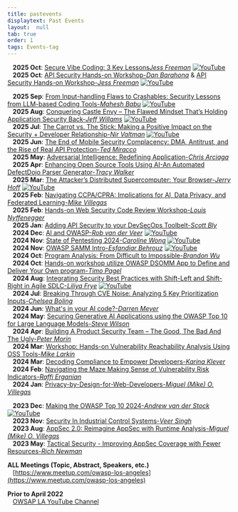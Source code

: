 ```yaml
---
title: pastevents
displaytext: Past Events
layout:  null
tab: true
order: 1
tags: Events-tag
---
```


&nbsp;&nbsp; **2025 Oct**: [Secure Vibe Coding: 3 Key Lessons*Jess Freeman*](assets/prez/OWASPLA_prez_2025_10-3.pdf)  <a href="" target="_blank" > <img src="assets/images/YouTube_Icon_30x22.png" alt="YouTube"/></a> <br> 
&nbsp;&nbsp; **2025 Oct**: [API Security Hands-on Workshop-*Dan Barahona*](assets/prez/OWASPLA_prez_2025_10-1.pdf) & [API Security Hands-on Workshop-*Jess Freeman*](assets/prez/OWASPLA_prez_2025_10-2.pdf) <a href="" target="_blank" > <img src="assets/images/YouTube_Icon_30x22.png" alt="YouTube"/></a> <br> 

&nbsp;&nbsp; **2025 Sep**: [From Input-handling Flaws to Crashables: Security Lessons from LLM-based Coding Tools-*Mahesh Babu*](assets/prez/OWASPLA_prez_2025_09.pdf)  <a href="https://youtu.be/LAMZP3aFc3Y" target="_blank" > <img src="assets/images/YouTube_Icon_30x22.png" alt="YouTube"/></a> <br>
&nbsp;&nbsp; **2025 Aug**: [Conquering Castle Envy – The Flawed Mindset That’s Holding Application Security Back-*Jeff Willams*](assets/prez/OWASPLA_prez_2025_08.pdf)  <a href="https://youtu.be/x1yLZ1t6fIQ"> <img src="assets/images/YouTube_Icon_30x22.png" alt="YouTube"/></a> <br> 
&nbsp;&nbsp; **2025 Jul**: [The Carrot vs. The Stick: Making a Positive Impact on the Security + Developer Relationship-*Nir Valtman*](assets/prez/OWASPLA_prez_2025_07.pdf)  <a href="https://youtu.be/rwCFBXrQSNY"> <img src="assets/images/YouTube_Icon_30x22.png" alt="YouTube"/></a> <br>
&nbsp;&nbsp; **2025 Jun**: [The End of Mobile Security Complacency: DMA, Antitrust, and the Rise of Real API Protection-*Ted Miracco*](assets/prez/OWASPLA_prez_2025_06.pdf) <br>
&nbsp;&nbsp; **2025 May**: [Adversarial Intelligence: Redefining Application-*Chris Arciaga*](assets/prez/OWASPLA_prez_2025_05.pdf) <br>
&nbsp;&nbsp; **2025 Apr**: [Enhancing Open Source Tools Using AI-An Automated DefectDojo Parser Generator-*Tracy Walker*](assets/prez/OWASPLA_prez_2025_04.pdf) <br>
&nbsp;&nbsp; **2025 Mar**: [The Attacker’s Distributed Supercomputer: Your Browser-*Jerry Hoff*](assets/prez/OWASPLA_prez_2025_03.pdf) <a href="https://youtu.be/Tm7gE4kaITQ"> <img src="assets/images/YouTube_Icon_30x22.png" alt="YouTube"/></a>  <br>
&nbsp;&nbsp; **2025 Feb**: [Navigating CCPA/CPRA: Implications for AI, Data Privacy, and Federated Learning-*Mike Villegas*](assets/prez/OWASPLA_prez_2025_02.pdf) <br>
&nbsp;&nbsp; **2025 Feb**: [Hands-on Web Security Code Review Workshop-*Louis Nyffenegger*](assets/prez/OWASPLA_prez_2025_02-1.pdf) <br>
&nbsp;&nbsp; **2025 Jan**: [Adding API Security to your DevSecOps Toolbelt-*Scott Bly*](assets/prez/OWASPLA_prez_2025_01.pdf) <br>
&nbsp;&nbsp; **2024 Dec**: [AI and OWASP-*Rob van der Veer*](assets/prez/OWASPLA_prez_2024_12.pdf) <a href="https://youtu.be/VhlF0Gpc9Ts"> <img src="assets/images/YouTube_Icon_30x22.png" alt="YouTube"/></a>  <br>
&nbsp;&nbsp; **2024 Nov**: [State of Pentesting 2024-*Caroline Wong*](assets/prez/OWASPLA_prez_2024_11.pdf) <a href="https://youtu.be/wixNN9iQd3g?t=1167"><img src="assets/images/YouTube_Icon_30x22.png" alt="YouTube"/></a>  <br>
&nbsp;&nbsp; **2024 Nov**: [OWASP SAMM Intro-*Esfandiar Behrouz*](assets/prez/OWASPLA_prez_2024_11-1.pdf) <a href="https://youtu.be/wixNN9iQd3g"><img src="assets/images/YouTube_Icon_30x22.png" alt="YouTube"/></a>  <br>
&nbsp;&nbsp; **2024 Oct**: [Program Analysis: From Difficult to Impossible-*Brandon Wu*](assets/prez/OWASPLA_prez_2024_10.pdf) <br>
&nbsp;&nbsp; **2024 Oct**: [Hands-on workshop utilize OWASP DSOMM App to Define and Deliver Your Own program-*Timo Pagel*](assets/prez/OWASPLA_prez_2024_10-1.pdf) <br>
&nbsp;&nbsp; **2024 Aug**: [Integrating Security Best Practices with Shift-Left and Shift-Right in Agile SDLC-*Liliya Frye*](assets/prez/OWASPLA_prez_2024_08.pdf) <a href="https://www.youtube.com/watch?v=uRHVpOovZ0Y"><img src="assets/images/YouTube_Icon_30x22.png" alt="YouTube"/></a> <br>
&nbsp;&nbsp; **2024 Jul**: [Breaking Through CVE Noise: Analyzing 5 Key Prioritization Inputs-*Chelsea Boling*](assets/prez/OWASPLA_prez_2024_07.pdf) <br>
&nbsp;&nbsp; **2024 Jun**: [What's in your AI code?-*Darren Meyer*](assets/prez/OWASPLA_prez_2024_06.pdf) <br>
&nbsp;&nbsp; **2024 May**: [ Securing Generative AI Applications using the OWASP Top 10 for Large Language Models-*Steve Wilson*](assets/prez/OWASPLA_prez_2024_05.pdf) <br>
&nbsp;&nbsp; **2024 Apr**: [Building A Product Security Team – The Good, The Bad And The Ugly-*Peter Morin*](assets/prez/Not_Yet_Received_a_Copy.pdf) <br>
&nbsp;&nbsp; **2024 Mar**: [Workshop: Hands-on Vulnerability Reachability Analysis Using OSS Tools-*Mike Larkin*](assets/prez/OWASPLA_prez_2024_03-1.pdf) <br>
&nbsp;&nbsp; **2024 Mar**: [Decoding Compliance to Empower Developers-*Karina Klever*](assets/prez/OWASPLA_prez_2024_03.pdf) <br>
&nbsp;&nbsp; **2024 Feb**: [Navigating the Maze  Making Sense of Vulnerability Risk Indicators-*Raffi Erganian*](assets/prez/OWASPLA_prez_2024_02.pdf) <br>
&nbsp;&nbsp; **2024 Jan**: [Privacy-by-Design-for-Web-Developers-*Miguel (Mike) O. Villegas*](assets/prez/OWASPLA_prez_2024_01.pdf) <br>

&nbsp;&nbsp; **2023 Dec**: [Making the OWASP Top 10 2024-*Andrew van der Stock*](https://youtu.be/K1DKMD2vSPs)  <a href="https://www.youtube.com/watch?v=K1DKMD2vSPs"><img src="assets/images/YouTube_Icon_30x22.png" alt="YouTube"/></a>  <br>
&nbsp;&nbsp; **2023 Nov**: [Security In Industrial Control Systems-*Veer Singh*](assets/prez/OWASPLA_prez_2023_11-1.pdf) <br>
&nbsp;&nbsp; **2023 Aug**: [AppSec 2.0: Reimagine AppSec with Runtime Analysis-*Miguel (Mike) O. Villegas*](assets/prez/OWASPLA_prez_2023_06.pdf) <br>
&nbsp;&nbsp; **2023 May**: [Tactical Security - Improving AppSec Coverage with Fewer Resources-*Rich Newman*](assets/prez/OWASPLA_prez_2023_05.pdf) <br>

**ALL Meetings (Topic, Abstract, Speakers, etc.)** <br>
&nbsp;&nbsp; [https://www.meetup.com/owasp-los-angeles](https://www.meetup.com/owasp-los-angeles) <br>

**Prior to April 2022** <br>
&nbsp;&nbsp; [OWSAP LA YouTube Channel](https://www.youtube.com/OWASPLosAngeles)


